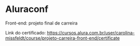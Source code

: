 
# Aluraconf
Front-end: projeto final de carreira  
  
Link do certificado: https://cursos.alura.com.br/user/carolina-missfeldt/course/projeto-carreira-front-end/certificate

